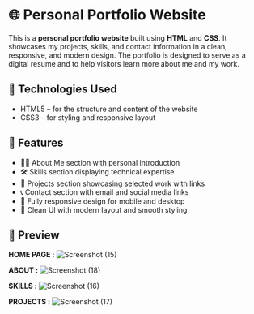 # 🌐 Personal Portfolio Website

This is a **personal portfolio website** built using **HTML** and **CSS**. It showcases my projects, skills, and contact information in a clean, responsive, and modern design. The portfolio is designed to serve as a digital resume and to help visitors learn more about me and my work.

## 🔧 Technologies Used

- HTML5 – for the structure and content of the website  
- CSS3 – for styling and responsive layout  


## 📁 Features

- 🧑‍💼 About Me section with personal introduction  
- 🛠️ Skills section displaying technical expertise  
- 💼 Projects section showcasing selected work with links  
- 📞 Contact section with email and social media links  
- 🌙 Fully responsive design for mobile and desktop  
- 🎨 Clean UI with modern layout and smooth styling  

## 📸 Preview

**HOME PAGE :**
![Screenshot (15)](https://github.com/user-attachments/assets/eaabfbfc-f4bf-496a-867e-92364a09b40a)



**ABOUT :**
![Screenshot (18)](https://github.com/user-attachments/assets/37e1399d-ccea-472b-ad5e-6340d6dd22ee)



**SKILLS :**
![Screenshot (16)](https://github.com/user-attachments/assets/356e244e-0fc7-4f7c-922a-d8b98a16992f)



**PROJECTS :**
![Screenshot (17)](https://github.com/user-attachments/assets/e52d19cf-0696-4cf8-a3b9-8d69ffc7e35c)



